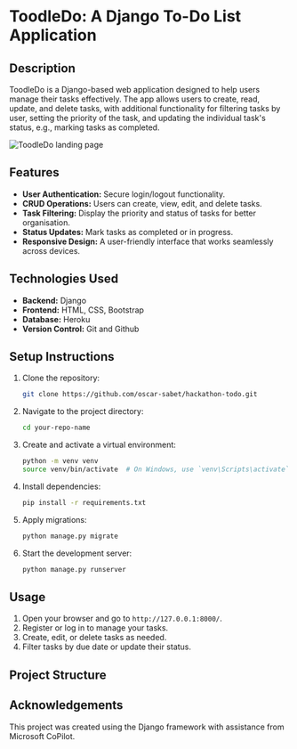 # ToodleDo: A Django To-Do List Application

## Description
ToodleDo is a Django-based web application designed to help users manage their tasks effectively. The app allows users to create, read, update, and delete tasks, with additional functionality for filtering tasks by user, setting the priority of the task, and updating the individual task's status, e.g., marking tasks as completed.

![ToodleDo landing page](https://github.com/user-attachments/assets/ac884078-e2b4-4b95-bf60-75d3d6da0c09)


## Features
- **User Authentication:** Secure login/logout functionality.
- **CRUD Operations:** Users can create, view, edit, and delete tasks.
- **Task Filtering:** Display the priority and status of tasks for better organisation.
- **Status Updates:** Mark tasks as completed or in progress.
- **Responsive Design:** A user-friendly interface that works seamlessly across devices.

## Technologies Used
- **Backend:** Django
- **Frontend:** HTML, CSS, Bootstrap
- **Database:** Heroku
- **Version Control:** Git and Github

## Setup Instructions
1. Clone the repository:
    ```bash
    git clone https://github.com/oscar-sabet/hackathon-todo.git
    ```
2. Navigate to the project directory:
    ```bash
    cd your-repo-name
    ```
3. Create and activate a virtual environment:
    ```bash
    python -m venv venv
    source venv/bin/activate  # On Windows, use `venv\Scripts\activate`
    ```
4. Install dependencies:
    ```bash
    pip install -r requirements.txt
    ```
5. Apply migrations:
    ```bash
    python manage.py migrate
    ```
6. Start the development server:
    ```bash
    python manage.py runserver
    ```

## Usage
1. Open your browser and go to `http://127.0.0.1:8000/`.
2. Register or log in to manage your tasks.
3. Create, edit, or delete tasks as needed.
4. Filter tasks by due date or update their status.

## Project Structure

## Acknowledgements
This project was created using the Django framework with assistance from Microsoft CoPilot.  
